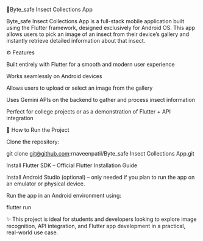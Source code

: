 🐞Byte_safe Insect Collections App

Byte_safe Insect Collections App is a full-stack mobile application built using the Flutter framework, designed exclusively for Android OS. This app allows users to pick an image of an insect from their device’s gallery and instantly retrieve detailed information about that insect.

⚙️ Features



Built entirely with Flutter for a smooth and modern user experience

Works seamlessly on Android devices

Allows users to upload or select an image from the gallery

Uses Gemini APIs on the backend to gather and process insect information

Perfect for college projects or as a demonstration of Flutter + API integration

🚀 How to Run the Project

Clone the repository:

git clone git@github.com:rnaveenpatil/Byte_safe Insect Collections App.git


Install Flutter SDK – Official Flutter Installation Guide

Install Android Studio (optional) – only needed if you plan to run the app on an emulator or physical device.

Run the app in an Android environment using:

flutter run


✨ This project is ideal for students and developers looking to explore image recognition, API integration, and Flutter app development in a practical, real-world use case.

